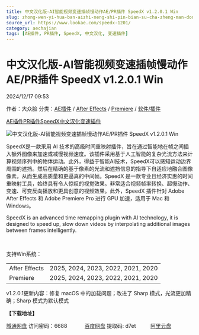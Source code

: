 ```yaml
---
title: 中文汉化版-AI智能视频变速插帧慢动作AE/PR插件 SpeedX v1.2.0.1 Win
slug: zhong-wen-yi-hua-ban-aizhi-neng-shi-pin-bian-su-cha-zheng-man-dong-zuo-ae-prcha-jian-speedx-v1-2-0-1-win
source_url: https://www.lookae.com/speedx-1201/
category: aechajian
tags: [AE插件, PR插件, SpeedX, 中文汉化, 变速插件]
---
```

# 中文汉化版-AI智能视频变速插帧慢动作AE/PR插件 SpeedX v1.2.0.1 Win

2024/12/17 09:53

作者：大众脸
分类：[AE插件](https://www.lookae.com/after-effects/aechajian/) / [After Effects](https://www.lookae.com/after-effects/) / [Premiere](https://www.lookae.com/qitarjcj/premierezy/) / [软件/插件](https://www.lookae.com/qitarjcj/)

[AE插件](https://www.lookae.com/tag/ae%e6%8f%92%e4%bb%b6/)[PR插件](https://www.lookae.com/tag/pr%e6%8f%92%e4%bb%b6/)[SpeedX](https://www.lookae.com/tag/speedx/)[中文汉化](https://www.lookae.com/tag/%e4%b8%ad%e6%96%87%e6%b1%89%e5%8c%96/)[变速插件](https://www.lookae.com/tag/%e5%8f%98%e9%80%9f%e6%8f%92%e4%bb%b6/)

![中文汉化版-AI智能视频变速插帧慢动作AE/PR插件 SpeedX v1.2.0.1 Win](https://www.lookae.com/wp-content/uploads/2021/09/SpeedX.jpg "中文汉化版-AI智能视频变速插帧慢动作AE/PR插件 SpeedX v1.2.0.1 Win-LookAE.com")

SpeedX是一款采用 AI 技术的高级时间重映射插件，旨在通过智能地在帧之间插入额外图像来加速或减慢视频速度。该插件采用基于人工智能的复杂光流方法来计算视频序列中的物体运动。此外，得益于智能AI技术，SpeedX可以感知运动边界周围的遮挡。然后在精确的基于像素的光流和遮挡信息的指导下自适应地融合图像像素，从而生成高质量和更逼真的中间帧。SpeedX 是一款专业且经济实惠的时间重映射工具，始终具有令人惊叹的视觉效果。非常适合视频帧率转换、超慢动作、变速、可变反向播放和更具创意的视频效果。此外，SpeedX 插件针对 Adob​​e After Effects 和 Adob​​e Premiere Pro 进行 GPU 加速，适用于 Mac 和 Windows。

SpeedX is an advanced time remapping plugin with AI technology, it is designed to speed up, slow down videos by interpolating additional images between frames intelligently.

[﻿﻿﻿](https://cloud.video.taobao.com//play/u/705956171/p/1/e/6/t/1/325915094533.mp4)

支持Win系统：

|  |  |
| --- | --- |
| After Effects | 2025, 2024, 2023, 2022, 2021, 2020 |
| Premiere | 2025, 2024, 2023, 2022, 2021, 2020 |

v1.2.0.1更新内容：修复 macOS 中的加载问题；改进了 Sharp 模式，光流更加精确；Sharp 模式为默认模式

**【下载地址】**

[城通网盘](https://url70.ctfile.com/f/2827370-1438310710-b0f4cc?p=4431) 访问密码：6688            [百度网盘](https://pan.baidu.com/s/19BXD2QfKYIOInJkeFMT6uw?pwd=d7et) 提取码: d7et          [阿里云盘](https://www.alipan.com/s/PEfcfjn2smU)
